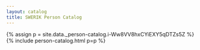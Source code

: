 ```yaml
---
layout: catalog
title: SWERIK Person Catalog
---
```

{% assign p = site.data._person-catalog.i-Ww8VV8hxCYiEXY5qDTZs5Z %}
{% include person-catalog.html p=p %}

